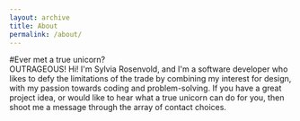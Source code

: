 ```yaml
---
layout: archive
title: About
permalink: /about/
---
```

#Ever met a true unicorn? </br> OUTRAGEOUS!
Hi! I'm Sylvia Rosenvold, and I'm a software developer who likes to defy the limitations of the trade by combining my interest for design, with my passion towards coding and problem-solving. 
If you have a great project idea, or would like to hear what a true unicorn can do for you, then shoot me a message through the array of contact choices.